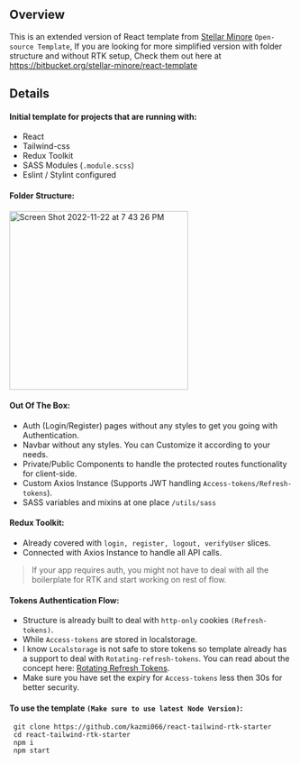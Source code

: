 ## Overview

This is an extended version of React template from [Stellar Minore](https://stellarminore.com/) `Open-source Template`,
If you are looking for more simplified version with folder structure and without RTK setup, Check them out here at https://bitbucket.org/stellar-minore/react-template

## Details

#### Initial template for projects that are running with:
 - React
 - Tailwind-css
 - Redux Toolkit
 - SASS Modules (`.module.scss`)
 - Eslint / Stylint configured
 

#### Folder Structure:

<img width="317" alt="Screen Shot 2022-11-22 at 7 43 26 PM" src="https://user-images.githubusercontent.com/37541648/203343023-e2e41a48-b755-402f-ad4b-bff2f4bbbdfe.png">

 
#### Out Of The Box:
 - Auth (Login/Register) pages without any styles to get you going with Authentication.
 - Navbar without any styles. You can Customize it according to your needs.
 - Private/Public Components to handle the protected routes functionality for client-side.
 - Custom Axios Instance (Supports JWT handling `Access-tokens/Refresh-tokens`).
 - SASS variables and mixins at one place `/utils/sass`

#### Redux Toolkit:
 - Already covered with `login, register, logout, verifyUser` slices.
 - Connected with Axios Instance to handle all API calls.

> If your app requires auth, you might not have to deal with all the boilerplate for RTK and start working on rest of flow.
 
#### Tokens Authentication Flow:
 - Structure is already built to deal with `http-only` cookies `(Refresh-tokens)`.
 - While `Access-tokens` are stored in localstorage.
 - I know `Localstorage` is not safe to store tokens so template already has a
   support to deal with `Rotating-refresh-tokens`. You can read about the concept here: [Rotating Refresh Tokens](https://auth0.com/docs/secure/tokens/refresh-tokens/refresh-token-rotation).
 - Make sure you have set the expiry for `Access-tokens` less then 30s for better security.
 
#### To use the template `(Make sure to use latest Node Version)`:
 ```
  git clone https://github.com/kazmi066/react-tailwind-rtk-starter
  cd react-tailwind-rtk-starter
  npm i
  npm start
 ```
